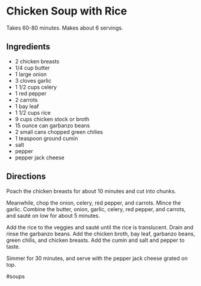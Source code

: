 # Chicken Soup with Rice

Takes 60-80 minutes.
Makes about 6 servings.

## Ingredients
* 2 chicken breasts
* 1/4 cup butter
* 1 large onion
* 3 cloves garlic
* 1 1/2 cups celery
* 1 red pepper
* 2 carrots
* 1 bay leaf
* 1 1/2 cups rice
* 9 cups chicken stock or broth
* 15 ounce can garbanzo beans
* 2 small cans chopped green chilies
* 1 teaspoon ground cumin
* salt
* pepper
* pepper jack cheese

## Directions
Poach the chicken breasts for about 10 minutes and cut into chunks.

Meanwhile, chop the onion, celery, red pepper, and carrots.  Mince the garlic.  Combine the butter, onion, garlic, celery, red pepper, and carrots, and sauté on low for about 5 minutes.

Add the rice to the veggies and sauté until the rice is translucent.  Drain and rinse the garbanzo beans. Add the chicken broth, bay leaf, garbanzo beans, green chilis, and chicken breasts. Add the cumin and salt and pepper to taste.

Simmer for 30 minutes, and serve with the pepper jack cheese grated on top.

#soups
